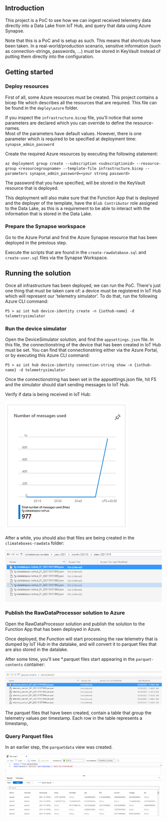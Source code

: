 ## Introduction

This project is a PoC to see how we can ingest received telemetry data directly into a Data Lake from IoT Hub, and query that data using Azure Synapse.

Note that this is a PoC and is setup as such.  This means that shortcuts have been taken.  In a real-world/production scenario, sensitive information (such as connection-strings, passwords, ...) must be stored in KeyVault instead of putting them directly into the configuration.

## Getting started

### Deploy resources

First of all, some Azure resources must be created.  This project contains a bicep file which describes all the resources that are required.  This file can be found in the `deploy\azure` folder.

If you inspect the `infrastructure.bicep` file, you'll notice that some parameters are declared which you can override to define the resource-names.  
Most of the parameters have default values. However, there is one parameter which is required to be specified at deployment time: `synapse_admin_password`

Create the required Azure resources by executing the following statement:

```azcli
az deployment group create --subscription <subscriptionid> --resource-group <resourcegroupname> --template-file infrastructure.bicep --parameters synapse_admin_password=<your strong password>
```

The password that you have specified, will be stored in the KeyVault resource that is deployed.

This deployment will also make sure that the Function App that is deployed and the deployer of the template, have the `Blob Contributor` role assigned to the Data Lake, as this is a requirement to be able to interact with the information that is stored in the Data Lake.

### Prepare the Synapse workspace

Go to the Azure Portal and find the Azure Synapse resource that has been deployed in the previous step.

Execute the scripts that are found in the `create-rawdatabase.sql` and `create-user.sql` files via the Synapse Workspace.

## Running the solution

Once all infrastructure has been deployed, we can run the PoC.  There's just one thing that must be taken care of: a device must be registered in IoT Hub which will represent our 'telemetry simulator'.
To do that, run the following Azure CLI command:

```pwsh
PS > az iot hub device-identity create -n {iothub-name} -d telemetrysimulator
```

### Run the device simulator

Open the DeviceSimulator solution, and find the `appsettings.json` file.  In this file, the connectionstring of the device that has been created in IoT Hub must be set.   You can find that connectionstring either via the Azure Portal, or by executing this Azure CLI command:

```pwsh
PS > az iot hub device-identity connection-string show -n {iothub-name} -d telemetrysimulator
```

Once the connectionstring has been set in the appsettings.json file, hit F5 and the simulator should start sending messages to IoT Hub.

Verify if data is being received in IoT Hub:

![Number of messages received in IoT Hub](./static/img/iot-hub-number-of-messages-used.png)

After a while, you should also that files are being created in the `climateboxes-rawdata` folder:

![Raw telemetry storage](./static/img/rawtelemetry-storage.png)

### Publish the RawDataProcessor solution to Azure

Open the RawDataProcessor solution and publish the solution to the Function App that has been deployed in Azure.

Once deployed, the Function will start processing the raw telemetry that is dumped by IoT Hub in the datalake, and will convert it to parquet files that are also stored in the datalake.

After some time, you'll see *.parquet files start appearing in the `parquet-contents` container:

![Parquet storage](./static/img/parquet-storage.png)

The parquet files that have been created, contain a table that group the telemetry values per timestamp.  Each row in the table represents a timestamp, 

### Query Parquet files

In an earlier step, the `parquetdata` view was created.

![Parquet Query](static/img/parquet-query.png)